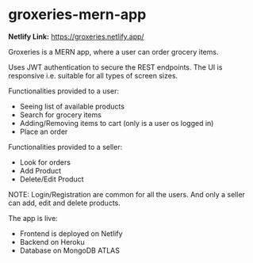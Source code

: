 # groxeries-mern-app
**Netlify Link:** https://groxeries.netlify.app/

Groxeries is a MERN app, where a user can order grocery items.

Uses JWT authentication to secure the REST endpoints. The UI is responsive i.e. suitable for all types of screen sizes.

Functionalities provided to a user:
- Seeing list of available products
- Search for grocery items
- Adding/Removing items to cart (only is a user os logged in)
- Place an order

Functionalities provided to a seller:
- Look for orders
- Add Product
- Delete/Edit Product

NOTE: Login/Registration are common for all the users. And only a seller can add, edit and delete products.

The app is live:
- Frontend is deployed on Netlify
- Backend on Heroku
- Database on MongoDB ATLAS
